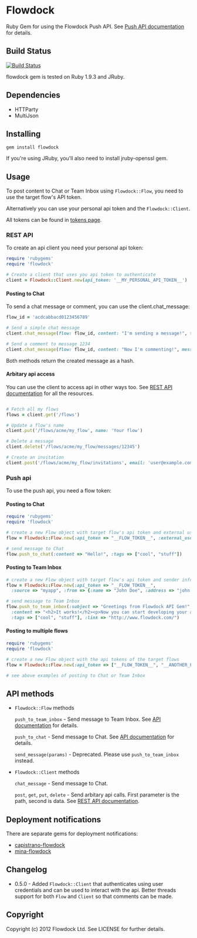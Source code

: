 # Flowdock

Ruby Gem for using the Flowdock Push API. See [Push API documentation](http://www.flowdock.com/api/push) for details.

## Build Status

[![Build Status](https://secure.travis-ci.org/flowdock/flowdock-api.png)](http://travis-ci.org/flowdock/flowdock-api)

flowdock gem is tested on Ruby 1.9.3 and JRuby.

## Dependencies

* HTTParty
* MultiJson

## Installing

    gem install flowdock

If you're using JRuby, you'll also need to install jruby-openssl gem.

## Usage

To post content to Chat or Team Inbox using `Flowdock::Flow`, you need to use the target flow's API token.

Alternatively you can use your personal api token and the `Flowdock::Client`.

All tokens can be found in [tokens page](https://www.flowdock.com/account/tokens).

### REST API

To create an api client you need your personal api token:

```ruby
require 'rubygems'
require 'flowdock'

# Create a client that uses you api token to authenticate
client = Flowdock::Client.new(api_token: '__MY_PERSONAL_API_TOKEN__')
```

#### Posting to Chat

To send a chat message or comment, you can use the client.chat_message:

```ruby
flow_id = 'acdcabbacd0123456789'

# Send a simple chat message
client.chat_message(flow: flow_id, content: "I'm sending a message!", tags: ['foo', 'bar'])

# Send a comment to message 1234
client.chat_message(flow: flow_id, content: "Now I'm commenting!", message: 1234)
```

Both methods return the created message as a hash.

#### Arbitary api access

You can use the client to access api in other ways too. See [REST API documentation](http://www.flowdock.com/api/rest) for all the resources.

```ruby

# Fetch all my flows
flows = client.get('/flows')

# Update a flow's name
client.put('/flows/acme/my_flow', name: 'Your flow')

# Delete a message
client.delete('/flows/acme/my_flow/messages/12345')

# Create an invitation
client.post('/flows/acme/my_flow/invitations', email: 'user@example.com', message: "I'm inviting you to our flow using api.")

```

### Push api

To use the push api, you need a flow token:

#### Posting to Chat

```ruby
require 'rubygems'
require 'flowdock'

# create a new Flow object with target flow's api token and external user name (enough for posting to Chat)
flow = Flowdock::Flow.new(:api_token => "__FLOW_TOKEN__", :external_user_name => "John")

# send message to Chat
flow.push_to_chat(:content => "Hello!", :tags => ["cool", "stuff"])
```

#### Posting to Team Inbox

```ruby
# create a new Flow object with target flow's api token and sender information for Team Inbox posting
flow = Flowdock::Flow.new(:api_token => "__FLOW_TOKEN__",
  :source => "myapp", :from => {:name => "John Doe", :address => "john.doe@example.com"})

# send message to Team Inbox
flow.push_to_team_inbox(:subject => "Greetings from Flowdock API Gem!",
  :content => "<h2>It works!</h2><p>Now you can start developing your awesome application for Flowdock.</p>",
  :tags => ["cool", "stuff"], :link => "http://www.flowdock.com/")
```

#### Posting to multiple flows

```ruby
require 'rubygems'
require 'flowdock'

# create a new Flow object with the api tokens of the target flows
flow = Flowdock::Flow.new(:api_token => ["__FLOW_TOKEN__", "__ANOTHER_FLOW_TOKEN__"], ... )

# see above examples of posting to Chat or Team Inbox
```

## API methods

* `Flowdock::Flow` methods

  `push_to_team_inbox` - Send message to Team Inbox. See [API documentation](http://www.flowdock.com/api/team-inbox) for details.

  `push_to_chat` - Send message to Chat. See [API documentation](http://www.flowdock.com/api/chat) for details.

  `send_message(params)` - Deprecated. Please use `push_to_team_inbox` instead.

* `Flowdock::Client` methods

  `chat_message` - Send message to Chat.

  `post`, `get`, `put`, `delete` - Send arbitary api calls. First parameter is the path, second is data. See [REST API documentation](http://www.flowdock.com/api/rest).

## Deployment notifications

There are separate gems for deployment notifications:

* [capistrano-flowdock](https://github.com/flowdock/capistrano-flowdock)
* [mina-flowdock](https://github.com/elskwid/mina-flowdock)

## Changelog

* 0.5.0 - Added `Flowdock::Client` that authenticates using user credentials and can be used to interact with the api. Better threads support for both `Flow` and `Client` so that comments can be made.

## Copyright

Copyright (c) 2012 Flowdock Ltd. See LICENSE for further details.
